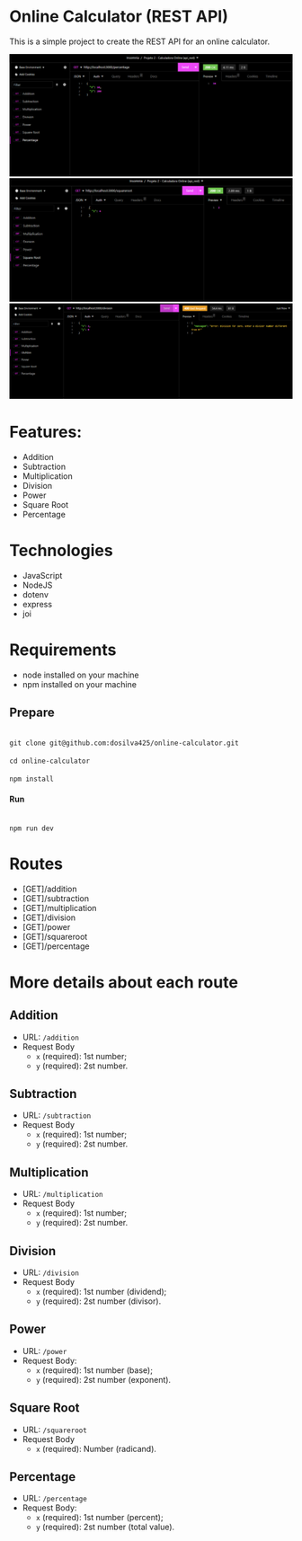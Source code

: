 # Online Calculator (REST API)

This is a simple project to create the REST API for an online calculator.

<img src="https://github.com/dosilva425/calculadora-online-api-rest/blob/main/prints/percentage.png">
<img src="https://github.com/dosilva425/calculadora-online-api-rest/blob/main/prints/squareroot.png">
<img src="https://github.com/dosilva425/calculadora-online-api-rest/blob/main/prints/division.png">

# Features:

- Addition
- Subtraction
- Multiplication
- Division
- Power 
- Square Root
- Percentage

# Technologies

- JavaScript
- NodeJS
- dotenv
- express
- joi

# Requirements

- node installed on your machine
- npm installed on your machine

## Prepare

```

git clone git@github.com:dosilva425/online-calculator.git

cd online-calculator

npm install

```

#### Run

```

npm run dev

```

# Routes

- [GET]/addition
- [GET]/subtraction
- [GET]/multiplication
- [GET]/division
- [GET]/power
- [GET]/squareroot
- [GET]/percentage

# More details about each route

## Addition

- URL: `/addition`
- Request Body
  - `x` (required): 1st number;
  - `y` (required): 2st number.

## Subtraction

- URL: `/subtraction`
- Request Body
  - `x` (required): 1st number;
  - `y` (required): 2st number.
 
## Multiplication

- URL: `/multiplication`
- Request Body
  - `x` (required): 1st number;
  - `y` (required): 2st number.
 
## Division

- URL: `/division`
- Request Body
  - `x` (required): 1st number (dividend);
  - `y` (required): 2st number (divisor).

## Power 

- URL: `/power`
- Request Body:
  - `x` (required): 1st number (base);
  - `y` (required): 2st number (exponent).
  
## Square Root

- URL: `/squareroot`
- Request Body
  - `x` (required): Number (radicand).
  
## Percentage
- URL: `/percentage`
- Request Body:
  - `x` (required): 1st number (percent);
  - `y` (required): 2st number (total value).
